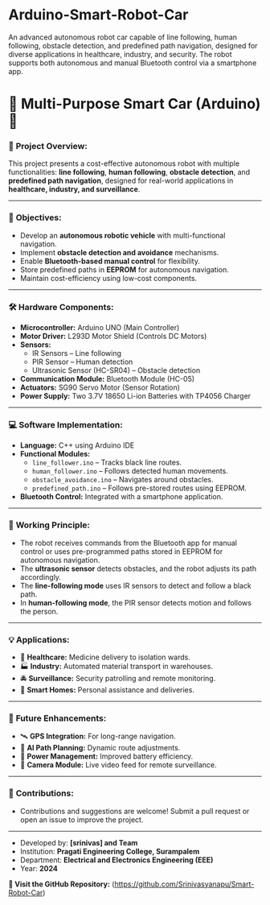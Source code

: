 # Arduino-Smart-Robot-Car
An advanced autonomous robot car capable of line following, human following, obstacle detection, and predefined path navigation, designed for diverse applications in healthcare, industry, and security. The robot supports both autonomous and manual Bluetooth control via a smartphone app.

# 🚗 Multi-Purpose Smart Car (Arduino) 🤖  

### 📌 **Project Overview:**  
This project presents a cost-effective autonomous robot with multiple functionalities: **line following**, **human following**, **obstacle detection**, and **predefined path navigation**, designed for real-world applications in **healthcare, industry, and surveillance**.

---
### 🎯 **Objectives:**  
- Develop an **autonomous robotic vehicle** with multi-functional navigation.  
- Implement **obstacle detection and avoidance** mechanisms.  
- Enable **Bluetooth-based manual control** for flexibility.  
- Store predefined paths in **EEPROM** for autonomous navigation.  
- Maintain cost-efficiency using low-cost components.

---
### 🛠️ **Hardware Components:**  
- **Microcontroller:** Arduino UNO (Main Controller)  
- **Motor Driver:** L293D Motor Shield (Controls DC Motors)  
- **Sensors:**   
  - IR Sensors – Line following  
  - PIR Sensor – Human detection  
  - Ultrasonic Sensor (HC-SR04) – Obstacle detection  
- **Communication Module:** Bluetooth Module (HC-05)  
- **Actuators:** SG90 Servo Motor (Sensor Rotation)  
- **Power Supply:** Two 3.7V 18650 Li-ion Batteries with TP4056 Charger  

---
### 💻 **Software Implementation:**  
- **Language:** C++ using Arduino IDE  
- **Functional Modules:**  
  - `line_follower.ino` – Tracks black line routes.  
  - `human_follower.ino` – Follows detected human movements.  
  - `obstacle_avoidance.ino` – Navigates around obstacles.  
  - `predefined_path.ino` – Follows pre-stored routes using EEPROM.  
- **Bluetooth Control:** Integrated with a smartphone application.

---
### 🧪 **Working Principle:**  
- The robot receives commands from the Bluetooth app for manual control or uses pre-programmed paths stored in EEPROM for autonomous navigation.  
- The **ultrasonic sensor** detects obstacles, and the robot adjusts its path accordingly.  
- The **line-following mode** uses IR sensors to detect and follow a black path.  
- In **human-following mode**, the PIR sensor detects motion and follows the person.  

---
### 💡 **Applications:**  
- 🏥 **Healthcare:** Medicine delivery to isolation wards.  
- 🏭 **Industry:** Automated material transport in warehouses.  
- 🚔 **Surveillance:** Security patrolling and remote monitoring.  
- 🏡 **Smart Homes:** Personal assistance and deliveries.  

---
### 🚀 **Future Enhancements:**  
- 🛰️ **GPS Integration:** For long-range navigation.  
- 🧠 **AI Path Planning:** Dynamic route adjustments.  
- 🔋 **Power Management:** Improved battery efficiency.  
- 🎥 **Camera Module:** Live video feed for remote surveillance.

---
### 🚀 **Contributions:**  
- Contributions and suggestions are welcome! Submit a pull request or open an issue to improve the project.
---
- Developed by: **[srinivas] and Team**  
- Institution: **Pragati Engineering College, Surampalem**  
- Department: **Electrical and Electronics Engineering (EEE)**  
- Year: **2024**  

**🔗 Visit the GitHub Repository:** (https://github.com/Srinivasyanapu/Smart-Robot-Car)


